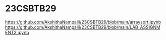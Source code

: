 # 23CSBTB29
https://github.com/AkshithaNampalli/23CSBTB29/blob/main/arraysort.ipynb
https://github.com/AkshithaNampalli/23CSBTB29/blob/main/LAB_ASSIGNMENT2.ipynb
